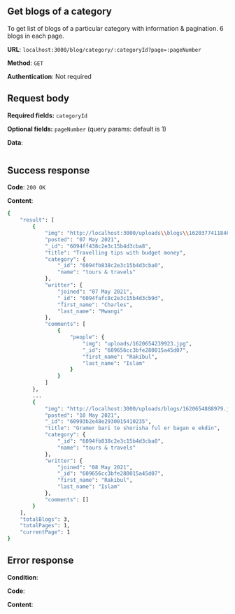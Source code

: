 ## Get blogs of a category
To get list of blogs of a particular category with information & pagination. 6 blogs in each page.

**URL**: `localhost:3000/blog/category/:categoryId?page=:pageNumber`

**Method**: `GET`

**Authentication**: Not required

## Request body
**Required fields:** `categoryId`

**Optional fields:** `pageNumber` (query params: default is 1)

**Data**:
```bash

```

## Success response
**Code**: `200 OK`

**Content**:
```bash
{
    "result": [
        {
            "img": "http://localhost:3000/uploads\\blogs\\1620377411846.jpg",
            "posted": "07 May 2021",
            "_id": "6094ff438c2e3c15b4d3cba8",
            "title": "Travelling tips with budget money",
            "category": {
                "_id": "6094fb838c2e3c15b4d3cba0",
                "name": "tours & travels"
            },
            "writter": {
                "joined": "07 May 2021",
                "_id": "6094fafc8c2e3c15b4d3cb9d",
                "first_name": "Charles",
                "last_name": "Mwangi"
            },
            "comments": [
                {
                    "people": {
                        "img": "uploads/1620654239923.jpg",
                        "_id": "609656cc3bfe280015a45d07",
                        "first_name": "Rakibul",
                        "last_name": "Islam"
                    }
                }
            ]
        },
        ...
        {
            "img": "http://localhost:3000/uploads/blogs/1620654888979.jpg",
            "posted": "10 May 2021",
            "_id": "60993b2e48e2930015410235",
            "title": "Gramer bari te shorisha ful er bagan e ekdin",
            "category": {
                "_id": "6094fb838c2e3c15b4d3cba0",
                "name": "tours & travels"
            },
            "writter": {
                "joined": "08 May 2021",
                "_id": "609656cc3bfe280015a45d07",
                "first_name": "Rakibul",
                "last_name": "Islam"
            },
            "comments": []
        }
    ],
    "totalBlogs": 3,
    "totalPages": 1,
    "currentPage": 1
}
```

## Error response
**Condition**: 

**Code**:

**Content**:
```bash

```